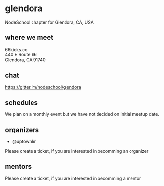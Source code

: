 # glendora
NodeSchool chapter for Glendora, CA, USA

## where we meet
66kicks.co  
440 E Route 66  
Glendora, CA 91740

## chat
https://gitter.im/nodeschool/glendora


## schedules
We plan on a monthly event but we have not decided on initial meetup date. 

## organizers
- @uptownhr

Please create a ticket, if you are interested in becomming an organizer

## mentors
Please create a ticket, if you are interested in becomming a mentor
